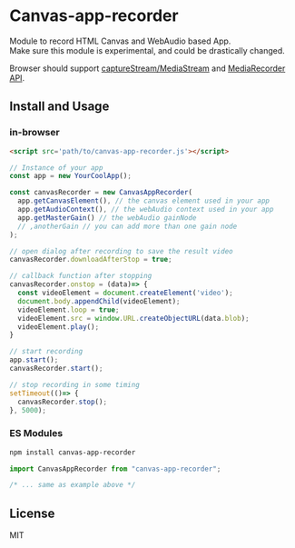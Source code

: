 Canvas-app-recorder
===

Module to record HTML Canvas and WebAudio based App.  
Make sure this module is experimental, and could be drastically changed.

Browser should support [captureStream/MediaStream](https://caniuse.com/#feat=mediacapture-fromelement) and [MediaRecorder API](https://caniuse.com/#feat=mediarecorder).

## Install and Usage

### in-browser

```html
<script src='path/to/canvas-app-recorder.js'></script>
```

```js
// Instance of your app
const app = new YourCoolApp();

const canvasRecorder = new CanvasAppRecorder(
  app.getCanvasElement(), // the canvas element used in your app
  app.getAudioContext(), // the webAudio context used in your app
  app.getMasterGain() // the webAudio gainNode
  // ,anotherGain // you can add more than one gain node
);

// open dialog after recording to save the result video
canvasRecorder.downloadAfterStop = true;

// callback function after stopping
canvasRecorder.onstop = (data)=> {
  const videoElement = document.createElement('video');
  document.body.appendChild(videoElement);
  videoElement.loop = true;
  videoElement.src = window.URL.createObjectURL(data.blob);
  videoElement.play();
}

// start recording
app.start();
canvasRecorder.start();

// stop recording in some timing
setTimeout(()=> {
  canvasRecorder.stop();
}, 5000);
```

### ES Modules

```bash
npm install canvas-app-recorder
```

```js
import CanvasAppRecorder from "canvas-app-recorder";

/* ... same as example above */

```

## License
MIT